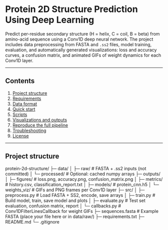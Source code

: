 # Protein 2D Structure Prediction Using Deep Learning

Predict per-residue secondary structure (H = helix, C = coil, B = beta) from amino-acid sequence using a Conv1D deep neural network. The project includes data preprocessing from FASTA and `.ss2` files, model training, evaluation, and automatically generated visualizations: loss and accuracy curves, a confusion matrix, and animated GIFs of weight dynamics for each Conv1D layer.

---

## Contents

1. [Project structure](#project-structure)  
2. [Requirements](#requirements)  
3. [Data format](#data-format)  
4. [Quick start](#quick-start)  
5. [Scripts](#scripts)  
6. [Visualizations and outputs](#visualizations-and-outputs)  
7. [Reproduce the full pipeline](#reproduce-the-full-pipeline)  
8. [Troubleshooting](#troubleshooting)  
9. [License](#license)

---

## Project structure

protein-2d-structure/
├─ data/
│ ├─ raw/ # FASTA + .ss2 inputs (not committed)
│ └─ processed/ # Optional: cached numpy arrays
├─ outputs/
│ ├─ figures/ # loss.png, accuracy.png, confusion_matrix.png
│ ├─ metrics/ # history.csv, classification_report.txt
│ ├─ models/ # protein_cnn.h5
│ └─ weights_viz/ # GIFs and PNG frames per Conv1D layer
├─ src/
│ ├─ preprocess.py # Load FASTA + SS2, encode, save arrays
│ ├─ train.py # Build model, train, save model and plots
│ ├─ evaluate.py # Test set evaluation, confusion matrix, report
│ └─ callbacks.py # Conv1DFilterLinesCallback for weight GIFs
├─ sequences.fasta # Example FASTA (place your file here or in data/raw/)
├─ requirements.txt
├─ README.md
└─ .gitignore
